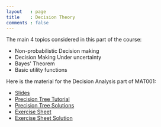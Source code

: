 ```yaml
---
layout   : page
title    : Decision Theory
comments : false
---
```


The main 4 topics considered in this part of the course:

- Non-probabilistic Decision making
- Decision Making Under uncertainty
- Bayes' Theorem
- Basic utility functions

Here is the material for the Decision Analysis part of MAT001:

- [Slides](./Decision_Theory.pdf)
- [Precision Tree Tutorial](./Precision_Tree_Tutorial.pdf)
- [Precision Tree Solutions](./Precision_Tree_Tutorial_Solutions.xls)
- [Exercise Sheet](./Decision_Theory_Exercise_Sheet.pdf)
- [Exercise Sheet Solution](./Decision_Theory_Exercise_Sheet_Solutions.pdf)
